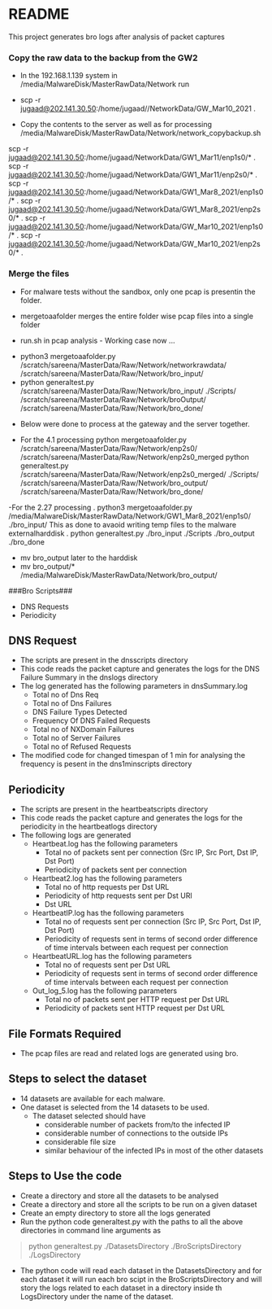 # README #

This project generates bro logs after analysis of packet captures


### Copy the raw data to the backup from the GW2 ###
* In the 192.168.1.139 system in /media/MalwareDisk/MasterRawData/Network run
- scp -r jugaad@202.141.30.50:/home/jugaad//NetworkData/GW_Mar10_2021 .

* Copy the contents to the server as well as for processing
/media/MalwareDisk/MasterRawData/Network/network_copybackup.sh
  
scp -r jugaad@202.141.30.50:/home/jugaad/NetworkData/GW1_Mar11/enp1s0/* .
scp -r jugaad@202.141.30.50:/home/jugaad/NetworkData/GW1_Mar11/enp2s0/* .
  scp -r jugaad@202.141.30.50:/home/jugaad/NetworkData/GW1_Mar8_2021/enp1s0/* .
scp -r jugaad@202.141.30.50:/home/jugaad/NetworkData/GW1_Mar8_2021/enp2s0/* .
  scp -r jugaad@202.141.30.50:/home/jugaad/NetworkData/GW_Mar10_2021/enp1s0/* .
scp -r jugaad@202.141.30.50:/home/jugaad/NetworkData/GW_Mar10_2021/enp2s0/* .
  

  


### Merge the files ###
* For malware tests without the sandbox, only one pcap is presentin the folder.
* mergetoaafolder merges the entire folder wise pcap files into a single folder



* run.sh in pcap analysis - Working case now ...
- python3 mergetoaafolder.py /scratch/sareena/MasterData/Raw/Network/networkrawdata/ /scratch/sareena/MasterData/Raw/Network/bro_input/
- python generaltest.py /scratch/sareena/MasterData/Raw/Network/bro_input/ ./Scripts/ /scratch/sareena/MasterData/Raw/Network/broOutput/ /scratch/sareena/MasterData/Raw/Network/bro_done/

* Below were done to process at the gateway and the server together.
- For the 4.1 processing
	python mergetoaafolder.py /scratch/sareena/MasterData/Raw/Network/enp2s0/ /scratch/sareena/MasterData/Raw/Network/enp2s0_merged 
  	python generaltest.py /scratch/sareena/MasterData/Raw/Network/enp2s0_merged/ ./Scripts/ /scratch/sareena/MasterData/Raw/Network/bro_output/ /scratch/sareena/MasterData/Raw/Network/bro_done/


-For the 2.27 processing
 . python3 mergetoaafolder.py  /media/MalwareDisk/MasterRawData/Network/GW1_Mar8_2021/enp1s0/ ./bro_input/
  This as done to avaoid writing temp files to the malware externalharddisk
 . python generaltest.py ./bro_input ./Scripts  ./bro_output ./bro_done

- mv bro_output later to the harddisk
- mv bro_output/* /media/MalwareDisk/MasterRawData/Network/bro_output/

###Bro Scripts###

* DNS Requests
* Periodicity

## DNS Request

* The scripts are present in the dnsscripts directory
* This code reads the packet capture and generates the logs for the DNS Failure Summary in the dnslogs directory
* The log generated has the following parameters in dnsSummary.log
	- Total no of Dns Req
	- Total no of Dns Failures
	- DNS Failure Types Detected
	- Frequency Of DNS Failed Requests
	- Total no of NXDomain Failures
	- Total no of Server Failures
	- Total no of Refused Requests
* The modified code for changed timespan of 1 min for analysing the frequency is pesent in the dns1minscripts directory

## Periodicity

* The scripts are present in the heartbeatscripts directory
* This code reads the packet capture and generates the logs for the periodicity in the heartbeatlogs directory
* The following logs are generated
	- Heartbeat.log has the following parameters
		- Total no of packets sent per connection (Src IP, Src Port, Dst IP, Dst Port)
		- Periodicity of packets sent per connection 
	- Heartbeat2.log has the following parameters
		- Total no of http requests per Dst URL
		- Periodicity of http requests sent per Dst URl
		- Dst URL
	- HeartbeatIP.log has the following parameters
		- Total no of requests sent per connection (Src IP, Src Port, Dst IP, Dst Port)
		- Periodicity of requests sent in terms of second order difference of time intervals between each request per connection 
	- HeartbeatURL.log has the following parameters
		- Total no of requests sent per Dst URL
		- Periodicity of requests sent in terms of second order difference of time intervals between each request per connection 
	- Out_log_5.log has the following parameters
		- Total no of packets sent per HTTP request per Dst URL
		- Periodicity of packets sent HTTP request per Dst URL

## File Formats Required

* The pcap files are read and related logs are generated using bro.

## Steps to select the dataset 

* 14 datasets are available for each malware.
* One dataset is selected from the 14 datasets to be used.
	- The dataset selected should have 
		- considerable number of packets from/to the infected IP
		- considerable number of connections to the outside IPs
		- considerable file size
		- similar behaviour of the infected IPs in most of the other datasets

## Steps to Use the code

* Create a directory and store all the datasets to be analysed
* Create a directory and store all the scripts to be run on a given dataset
* Create an empty directory to store all the logs generated
* Run the python code generaltest.py with the paths to all the above directories in command line arguments as
>	 python generaltest.py ./DatasetsDirectory ./BroScriptsDirectory ./LogsDirectory
* The python code will read each dataset in the DatasetsDirectory and for each dataset it will run each bro scipt in the BroScriptsDirectory and will story the logs related to each dataset in a directory inside th LogsDirectory under the name of the dataset.